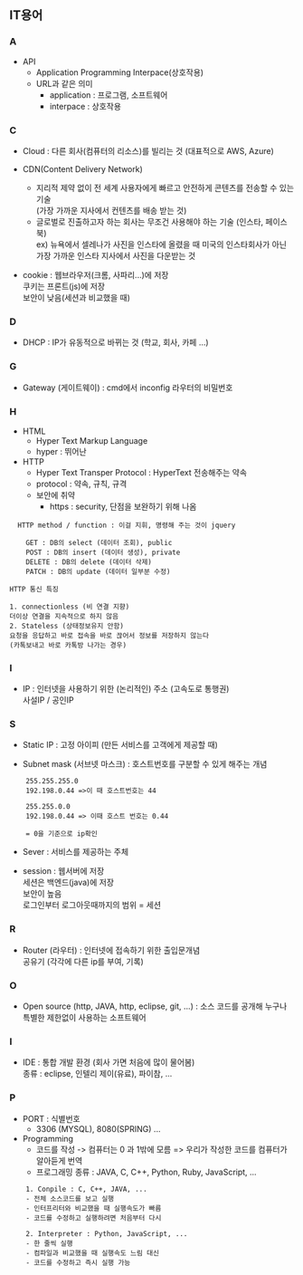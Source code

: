 ## IT용어

### A
- API
  - Application Programming Interpace(상호작용)
  - URL과 같은 의미
    - application : 프로그램, 소프트웨어
    - interpace : 상호작용
### C
- Cloud : 다른 회사(컴퓨터의 리소스)를 빌리는 것 (대표적으로 AWS, Azure)

- CDN(Content Delivery Network)
  - 지리적 제약 없이 전 세계 사용자에게 빠르고 안전하게 콘텐츠를 전송할 수 있는 기술  
(가장 가까운 지사에서 컨텐츠를 배송 받는 것)  
  - 글로벌로 진출하고자 하는 회사는 무조건 사용해야 하는 기술 (인스타, 페이스북)  
    ex) 뉴욕에서 셀레나가 사진을 인스타에 올렸을 때
    미국의 인스타회사가 아닌 가장 가까운 인스타 지사에서 사진을 다운받는 것

- cookie : 웹브라우저(크롬, 사파리...)에 저장  
쿠키는 프론트(js)에 저장  
보안이 낮음(세션과 비교했을 때)  

### D
- DHCP : IP가 유동적으로 바뀌는 것 (학교, 회사, 카페 ...)

### G
- Gateway (게이트웨이) : cmd에서 inconfig 라우터의 비밀번호  

### H
- HTML 
  - Hyper Text Markup Language
  - hyper : 뛰어난
- HTTP 
  - Hyper Text Transper Protocol : HyperText 전송해주는 약속
  - protocol : 약속, 규칙, 규격
  - 보안에 취약
    - https : security, 단점을 보완하기 위해 나옴
```
  HTTP method / function : 이걸 지휘, 명령해 주는 것이 jquery

    GET : DB의 select (데이터 조회), public
    POST : DB의 insert (데이터 생성), private
    DELETE : DB의 delete (데이터 삭제)
    PATCH : DB의 update (데이터 일부분 수정)
```
```
HTTP 통신 특징

1. connectionless (비 연결 지향)
더이상 연결을 지속적으로 하지 않음
2. Stateless (상태정보유지 안함)
요청을 응답하고 바로 접속을 바로 끊어서 정보를 저장하지 않는다
(카톡보내고 바로 카톡방 나가는 경우)
```
### I
- IP : 인터넷을 사용하기 위한 (논리적인) 주소 (고속도로 통행권)  
사설IP / 공인IP

### S
- Static IP : 고정 아이피 (만든 서비스를 고객에게 제공할 때)

- Subnet mask (서브넷 마스크) : 호스트번호를 구분할 수 있게 해주는 개념  
```
    255.255.255.0  
    192.198.0.44 =>이 때 호스트번호는 44  

    255.255.0.0  
    192.198.0.44 => 이때 호스트 번호는 0.44  
    
    = 0을 기준으로 ip확인  
```
- Sever : 서비스를 제공하는 주체
 
- session : 웹서버에 저장  
세션은 백엔드(java)에 저장  
보안이 높음  
로그인부터 로그아웃때까지의 범위 = 세션
### R
- Router (라우터) : 인터넷에 접속하기 위한 출입문개념  
공유기 (각각에 다른 ip를 부여, 기록)

### O
- Open source (http, JAVA, http, eclipse, git, ...) : 소스 코드를 공개해 누구나 특별한 제한없이 사용하는 소프트웨어 

### I
- IDE : 통합 개발 환경 (회사 가면 처음에 많이 물어봄)  
종류 : eclipse, 인텔리 제이(유료), 파이참, ...

### P
- PORT : 식별번호
  - 3306 (MYSQL), 8080(SPRING) ...
- Programming
  - 코드를 작성 -> 컴퓨터는 0 과 1밖에 모름 => 우리가 작성한 코드를 컴퓨터가 알아듣게 번역
  - 프로그래밍 종류 : JAVA, C, C++, Python, Ruby, JavaScript, ...
```
    1. Conpile : C, C++, JAVA, ...
    - 전체 소스코드를 보고 실행
    - 인터프리터와 비교했을 때 실행속도가 빠름
    - 코드를 수정하고 실행하려면 처음부터 다시

    2. Interpreter : Python, JavaScript, ...
    - 한 줄씩 실행
    - 컴파일과 비교했을 때 실행속도 느림 대신 
    - 코드를 수정하고 즉시 실행 가능
```
